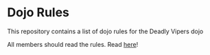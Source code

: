 Dojo Rules
==========

This repository contains a list of dojo rules for the Deadly Vipers dojo

All members should read the rules.
Read [here](https://github.com/deadlyvipers)!
